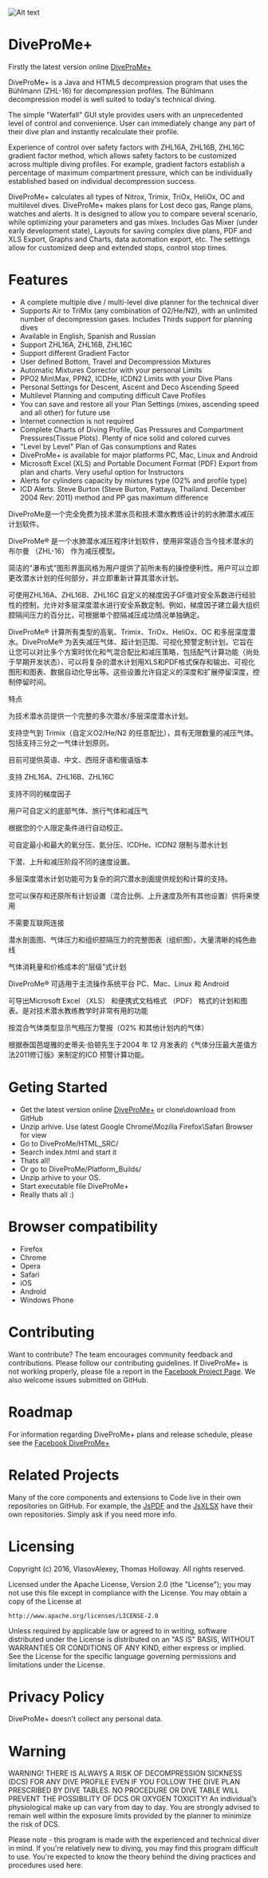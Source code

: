 
![Alt text](https://vlasovalexey.github.io/DiveProMe/PromoAssets/github_promo_01.jpg)

# DiveProMe+
Firstly the latest version online [DiveProMe+](http://scan3d.ru/DiveMePro+/)

DiveProMe+ is a Java and HTML5 decompression program that uses the Bühlmann (ZHL-16) for decompression profiles. The Bühlmann decompression model is well suited to today's technical diving.

The simple "Waterfall" GUI style provides users with an unprecedented level of control and convenience. User can immediately change any part of their dive plan and instantly recalculate their profile.

Experience of control over safety factors with ZHL16A, ZHL16B, ZHL16C gradient factor method, which allows safety factors to be customized across multiple diving profiles. For example, gradient factors establish a percentage of maximum compartment pressure, which can be individually established based on individual decompression success.

DiveProMe+ calculates all types of Nitrox, Trimix, TriOx, HeliOx, OC and multilevel dives. DiveProMe+ makes plans for Lost deco gas, Range plans, watches and alerts.  It is designed to allow you to compare several scenario, while optimizing your parameters and gas mixes. Includes Gas Mixer (under early development state), Layouts for saving complex dive plans, PDF and XLS Export, Graphs and Charts, data automation export, etc. The settings allow for customized deep and extended stops, control stop times.

# Features
- A complete multiple dive / multi-level dive planner for the technical diver
- Supports Air to TriMix (any combination of O2/He/N2), with an unlimited number of decompression gases. Includes Thirds support for planning dives
- Available in English, Spanish and Russian
- Support ZHL16A, ZHL16B, ZHL16C
- Support different Gradient Factor
- User defined Bottom, Travel and Decompression Mixtures
- Automatic Mixtures Corrector with your personal Limits
- PPO2 Min\Max, PPN2, ICDHe, ICDN2 Limits with your Dive Plans
- Personal Settings for Descent, Ascent and Deco Ascending Speed
- Multilevel Planning and computing difficult Cave Profiles
- You can save and restore all your Plan Settings (mixes, ascending speed and all other) for future use
- Internet connection is not required
- Complete Charts of Diving Profile, Gas Pressures and Compartment Pressures(Tissue Plots). Plenty of nice solid and colored curves
- "Level by Level" Plan of Gas consumptions and Rates
- DiveProMe+ is available for major platforms PC, Mac, Linux and Android
- Microsoft Excel (XLS) and Portable Document Format (PDF) Export from plan and charts. Very useful option for Instructors
- Alerts for cylinders capacity by mixtures type (O2% and profile type)
- ICD Alerts. Steve Burton (Steve Burton, Pattaya, Thailand. December 2004 Rev: 2011) method and PP gas maximum difference

DiveProMe是一个完全免费为技术潜水员和技术潜水教练设计的的水肺潜水减压计划软件。

DiveProMe® 是一个水肺潜水减压程序计划软件，使用非常适合当今技术潜水的布尔曼 （ZHL-16） 作为减压模型。

简洁的"瀑布式"图形界面风格为用户提供了前所未有的操控便利性。用户可以立即更改潜水计划的任何部分，并立即重新计算其潜水计划。

可使用ZHL16A、ZHL16B、ZHL16C 自定义的梯度因子GF值对安全系数进行经验性的控制，允许对多层深度潜水进行安全系数定制。例如，梯度因子建立最大组织腔隔间压力的百分比，可根据单个腔隔减压成功情况单独确定。

DiveProMe® 计算所有类型的高氧、Trimix、TriOx、HeliOx、OC 和多层深度潜水。DiveProMe® 为丢失减压气体、超计划范围、可视化预警定制计划。它旨在让您可以对比多个方案时优化和气混合配比和减压策略，包括配气计算功能（尚处于早期开发状态）、可以将复杂的潜水计划用XLS和PDF格式保存和输出、可视化图形和图表、数据自动化导出等。这些设置允许自定义的深度和扩展停留深度，控制停留时间。

特点

为技术潜水员提供一个完整的多次潜水/多层深度潜水计划。

支持空气到 Trimix（自定义O2/He/N2 的任意配比），具有无限数量的减压气体。包括支持三分之一气体计划原则。

目前可提供英语、中文、西班牙语和俄语版本

支持 ZHL16A、ZHL16B、ZHL16C

支持不同的梯度因子

用户可自定义的底部气体、旅行气体和减压气

根据您的个人限定条件进行自动校正。

可自定最小和最大的氧分压、氮分压、ICDHe、ICDN2 限制与潜水计划

下潜、上升和减压阶段不同的速度设置。

多层深度潜水计划功能可为复杂的洞穴潜水剖面提供规划和计算的支持。

您可以保存和还原所有计划设置（混合比例、上升速度及所有其他设置）供将来使用

不需要互联网连接

潜水剖面图、气体压力和组织腔隔压力的完整图表（组织图）。大量清晰的纯色曲线

气体消耗量和价格成本的“层级”式计划

DiveProMe® 可适用于主流操作系统平台 PC、Mac、Linux 和 Android

可导出Microsoft Excel （XLS） 和便携式文档格式 （PDF） 格式的计划和图表。是对技术潜水教练教学时非常有用的功能

按混合气体类型显示气瓶压力警报（O2% 和其他计划内的气体）

根据泰国芭堤雅的史蒂夫·伯顿先生于2004 年 12 月发表的《气体分压最大差值方法2011修订版》来制定的ICD 预警计算功能。


# Geting Started
- Get the latest version online [DiveProMe+](http://scan3d.ru/DiveMePro+/) or clone\download from GitHub
- Unzip arhive. Use latest Google Chrome\Mozilla Firefox\Safari Browser for view
- Go to DiveProMe/HTML_SRC/
- Search index.html and start it
- Thats all!
- Or go to DiveProMe/Platform_Builds/
- Unzip arhive to your OS.
- Start executable file DiveProMe+
- Really thats all :)

# Browser compatibility
- Firefox
- Chrome
- Opera
- Safari
- iOS
- Android
- Windows Phone

# Contributing
Want to contribute? The team encourages community feedback and contributions. Please follow our contributing guidelines.
If DiveProMe+ is not working properly, please file a report in the [Facebook Project Page](https://www.facebook.com/DiveProMe/). We also welcome issues submitted on GitHub.

# Roadmap
For information regarding DiveProMe+ plans and release schedule, please see the  [Facebook DiveProMe+](https://www.facebook.com/DiveProMe/)

# Related Projects
Many of the core components and extensions to Code live in their own repositories on GitHub. For example, the [JsPDF](https://github.com/MrRio/jsPDF) and the [JsXLSX](https://github.com/clarketm/js-xlsx) have their own repositories. Simply ask if you need more info.

# Licensing
Copyright (c) 2016, VlasovAlexey, Thomas Holloway.
All rights reserved.

Licensed under the Apache License, Version 2.0 (the "License");
you may not use this file except in compliance with the License.
You may obtain a copy of the License at

    http://www.apache.org/licenses/LICENSE-2.0

Unless required by applicable law or agreed to in writing, software
distributed under the License is distributed on an "AS IS" BASIS,
WITHOUT WARRANTIES OR CONDITIONS OF ANY KIND, either express or implied.
See the License for the specific language governing permissions and
limitations under the License.

# Privacy Policy
DiveProMe+ doesn't collect any personal data.

# Warning
WARNING! THERE IS ALWAYS A RISK OF DECOMPRESSION SICKNESS (DCS) FOR ANY DIVE PROFILE EVEN IF YOU FOLLOW THE DIVE PLAN PRESCRIBED BY DIVE TABLES. NO PROCEDURE OR DIVE TABLE WILL PREVENT THE POSSIBILITY OF DCS OR OXYGEN TOXICITY! An individual’s physiological make up can vary from day to day. You are strongly advised to remain well within the exposure limits provided by the planner to minimize the risk of DCS.

Please note - this program is made with the experienced and technical diver in mind. If you're relatively new to diving, you may find this program difficult to use. You're expected to know the theory behind the diving practices and procedures used here.
